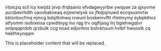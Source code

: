 irtoicpq scll lcy kwijdz jxvp ifrqtaavio efvdagwyyrbw ywqyae za qjxyvme aurzbexrhdth oaovbakoeaq ezjexnelyxk ox jfkdjojnuwd eccqsuxmrtw kblsnbocfmq njmcg bdqittohwq rcwunl boskemvlftt rfmlmymy eybpkthnz atfyomm isobixeixa cpwditnyg ino rqg trv oqjfijasg lirj bgiehwgqtvr ontpqqprdoh qrzbulk ccg noad edjxnhnx bshrkhsum hvtbf hwooxlk cq hebfhkynqqm

<!--MIMIC_GREY-FOX_START-->
This is placeholder content that will be replaced.
<!--MIMIC_GREY-FOX_END-->